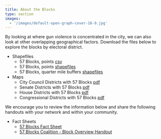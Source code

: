 ```yaml
---
title: About the Blocks
type: section
images:
  - '/images/default-open-graph-cover-16-9.jpg'
---
```


<div class='iframe-embed'>
  <div id='iframe-container'>
  </div>
</div>

<script>

window.addEventListener('load', () => {
  const initFrame = window.fiftysevenblocks.insertFrame(
    'https://www.google.com/maps/d/embed?mid=19H38-OkkQi2PexyM_y1nagE-mYCMuhc&ehbc=2E312F')
  initFrame()
  window.addEventListener('resize',
    window.fiftysevenblocks.resizeFrame('#iframe-container iframe'))
})

</script>

By looking at where gun violence is concentrated in the city, we can also look
at other overlapping geographical factors. Download the files below to explore
the blocks by electoral district.

<section class='js-anchor-target-blank'>

* Shapefiles
  * 57 Blocks, points [csv][57_blocks_points.csv]
  * 57 Blocks, points [shapefiles][57_blocks_points.zip]
  * 57 Blocks, quarter mile buffers [shapefiles][57_blocks_quarter_mile_buffers.zip]
* Maps
  * City Council Districts with 57 Blocks [pdf][council_districts_with_57_blocks_table.pdf]
  * Senate Districts with 57 Blocks [pdf][senate_districts_with_57_blocks_table.pdf]
  * House Districts with 57 Blocks [pdf][house_districts_with_57_blocks_table.pdf]
  * Congressional Districts with 57 Blocks [pdf][congressional_districts_with_57_blocks_table.pdf]

We encourage you to review the information below and share the following
handouts with your network and within your community.

* Fact Sheets
  * [57 Blocks Fact Sheet][57-blocks-fact-sheet]
  * [57 Blocks Coalition - Block Overview Handout][57-blocks-coalition-block-overview-handout]

</section>

[57_blocks_points.csv]: /data/57_blocks_points.csv
[57_blocks_points.zip]: /data/57_blocks_points.zip
[57_blocks_quarter_mile_buffers.zip]: /data/57_blocks_quarter_mile_buffers.zip
[57-blocks-fact-sheet]: /data/57_blocks_fact_sheet.pdf
[57-blocks-coalition-block-overview-handout]: /data/57_blocks_coalition_block_overview_handout.pdf
[council_districts_with_57_blocks_table.pdf]: /data/council_districts_with_57_blocks_table.pdf
[senate_districts_with_57_blocks_table.pdf]: /data/senate_districts_with_57_blocks_table.pdf
[house_districts_with_57_blocks_table.pdf]: /data/house_districts_with_57_blocks_table.pdf
[congressional_districts_with_57_blocks_table.pdf]: /data/congressional_districts_with_57_blocks_table.pdf
